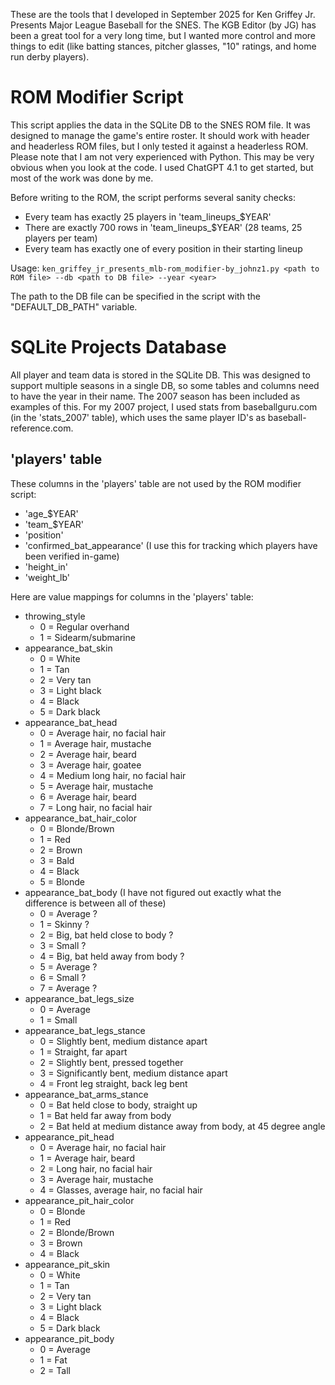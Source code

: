 These are the tools that I developed in September 2025 for Ken Griffey Jr. Presents Major League Baseball for the SNES.  The KGB Editor (by JG) has been a great tool for a very long time, but I wanted more control and more things to edit (like batting stances, pitcher glasses, "10" ratings, and home run derby players).


# ROM Modifier Script
This script applies the data in the SQLite DB to the SNES ROM file.  It was designed to manage the game's entire roster.  It should work with header and headerless ROM files, but I only tested it against a headerless ROM.
Please note that I am not very experienced with Python.  This may be very obvious when you look at the code.  I used ChatGPT 4.1 to get started, but most of the work was done by me.

Before writing to the ROM, the script performs several sanity checks:
- Every team has exactly 25 players in 'team_lineups_$YEAR'
- There are exactly 700 rows in 'team_lineups_$YEAR' (28 teams, 25 players per team)
- Every team has exactly one of every position in their starting lineup

Usage: `ken_griffey_jr_presents_mlb-rom_modifier-by_johnz1.py <path to ROM file> --db <path to DB file> --year <year>`

The path to the DB file can be specified in the script with the "DEFAULT_DB_PATH" variable.


# SQLite Projects Database
All player and team data is stored in the SQLite DB.  This was designed to support multiple seasons in a single DB, so some tables and columns need to have the year in their name.  The 2007 season has been included as examples of this.  For my 2007 project, I used stats from baseballguru.com (in the 'stats_2007' table), which uses the same player ID's as baseball-reference.com.

## 'players' table
These columns in the 'players' table are not used by the ROM modifier script:
- 'age_$YEAR'
- 'team_$YEAR'
- 'position'
- 'confirmed_bat_appearance' (I use this for tracking which players have been verified in-game)
- 'height_in'
- 'weight_lb'

Here are value mappings for columns in the 'players' table:
- throwing_style
  - 0 = Regular overhand
  - 1 = Sidearm/submarine
- appearance_bat_skin
  - 0 = White
  - 1 = Tan
  - 2 = Very tan
  - 3 = Light black
  - 4 = Black
  - 5 = Dark black
- appearance_bat_head
  - 0 = Average hair, no facial hair
  - 1 = Average hair, mustache
  - 2 = Average hair, beard
  - 3 = Average hair, goatee
  - 4 = Medium long hair, no facial hair
  - 5 = Average hair, mustache
  - 6 = Average hair, beard
  - 7 = Long hair, no facial hair
- appearance_bat_hair_color
  - 0 = Blonde/Brown
  - 1 = Red
  - 2 = Brown
  - 3 = Bald
  - 4 = Black
  - 5 = Blonde
- appearance_bat_body (I have not figured out exactly what the difference is between all of these)
  - 0 = Average ?
  - 1 = Skinny ?
  - 2 = Big, bat held close to body ?
  - 3 = Small ?
  - 4 = Big, bat held away from body ?
  - 5 = Average ?
  - 6 = Small ?
  - 7 = Average ?
- appearance_bat_legs_size
  - 0 = Average
  - 1 = Small
- appearance_bat_legs_stance
  - 0 = Slightly bent, medium distance apart
  - 1 = Straight, far apart
  - 2 = Slightly bent, pressed together
  - 3 = Significantly bent, medium distance apart
  - 4 = Front leg straight, back leg bent
- appearance_bat_arms_stance
  - 0 = Bat held close to body, straight up
  - 1 = Bat held far away from body
  - 2 = Bat held at medium distance away from body, at 45 degree angle
- appearance_pit_head
  - 0 = Average hair, no facial hair
  - 1 = Average hair, beard
  - 2 = Long hair, no facial hair
  - 3 = Average hair, mustache
  - 4 = Glasses, average hair, no facial hair
- appearance_pit_hair_color
  - 0 = Blonde
  - 1 = Red
  - 2 = Blonde/Brown
  - 3 = Brown
  - 4 = Black
- appearance_pit_skin
  - 0 = White
  - 1 = Tan
  - 2 = Very tan
  - 3 = Light black
  - 4 = Black
  - 5 = Dark black
- appearance_pit_body
  - 0 = Average
  - 1 = Fat
  - 2 = Tall
